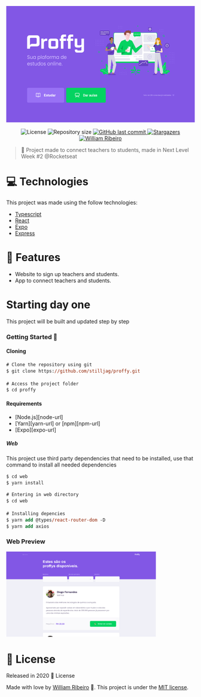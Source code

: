 <p align="center">
   <img src="./.github/web-landing.png" alt="Proffy" width="650" height="310"/>
</p>

<p align="center">	

 <img alt="License" src="https://img.shields.io/badge/license-MIT-8257E5">

  <img alt="Repository size" src="https://img.shields.io/github/repo-size/stilljag/proffy?color=774DD6" >
  
  <a href="https://github.com/stilljag/proffy/commits/master">  
  
  
  <img alt="GitHub last commit" src="https://img.shields.io/github/last-commit/stilljag/proffy?color=774DD6">
  </a> 

  
 
  <a href="https://github.com/stilljag/proffy/stargazers">
    <img alt="Stargazers" src="https://img.shields.io/github/stars/stilljag/proffy?color=8257E5&logo=github">
  </a>
     <a href="https://www.linkedin.com/in/william-ribeiro-0b5ab911a/">
      <img alt="William Ribeiro" src="https://img.shields.io/badge/-WilliamRibeiro-8257e5?style=flat&logo=Linkedin&logoColor=white" />
   </a>

</p>

> :rocket: Project made to connect teachers to students, made in Next Level Week #2 @Rocketseat

# :computer: Technologies
This project was made using the follow technologies:

* [Typescript](https://www.typescriptlang.org/)      
* [React](https://reactjs.org/)      
* [Expo](https://expo.io/)       
* [Express](https://expressjs.com/)      

# :rocket: Features

* Website to sign up teachers and students.
* App to connect teachers and students.

# Starting day one

This project will be built and updated step by step

### Getting Started 🚀

#### Cloning

```ps
# Clone the repository using git
$ git clone https://github.com/stilljag/proffy.git

# Access the project folder
$ cd proffy
```

#### Requirements
* [Node.js][node-url]
* [Yarn][yarn-url] or [npm][npm-url]
* [Expo][expo-url]

##### Web

This project use third party dependencies that need to be installed, use that command to install all needed dependencies

```ps
$ cd web
$ yarn install
```

```ps
# Entering in web directory
$ cd web

# Installing depencies
$ yarn add @types/react-router-dom -D
$ yarn add axios
```



### Web Preview
<div>
   
   <img src="./.github/web-list.png" width="400px">
</div>


# :closed_book: License

Released in 2020 :closed_book: License

Made with love by [William Ribeiro](https://github.com/stilljag) 🚀.
This project is under the [MIT license](./LICENSE).



